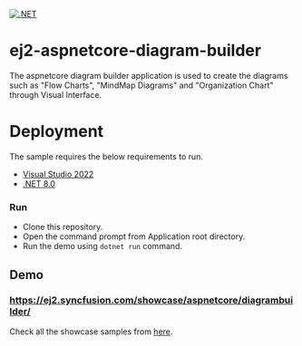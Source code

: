 [![.NET](https://github.com/syncfusion/ej2-showcase-aspnetcore-diagram-builder/actions/workflows/dotnet.yml/badge.svg)](https://github.com/syncfusion/ej2-showcase-aspnetcore-diagram-builder/actions/workflows/dotnet.yml)

# ej2-aspnetcore-diagram-builder
The aspnetcore diagram builder application is used to create the diagrams such as "Flow Charts", "MindMap Diagrams" and "Organization Chart" through Visual Interface.

# Deployment

The sample requires the below requirements to run.

* [Visual Studio 2022](https://visualstudio.microsoft.com/vs/)
* [.NET 8.0](https://dotnet.microsoft.com/en-us/download/dotnet/8.0)

### Run

* Clone this repository.
* Open the command prompt from Application root directory.
* Run the demo using `dotnet run` command.

## Demo

### <a href="https://ej2.syncfusion.com/showcase/aspnetcore/diagrambuilder/" target="_blank">https://ej2.syncfusion.com/showcase/aspnetcore/diagrambuilder/</a>

Check all the showcase samples from <a href="https://ej2.syncfusion.com/home/aspnetcore.html" target="_blank">here</a>.
